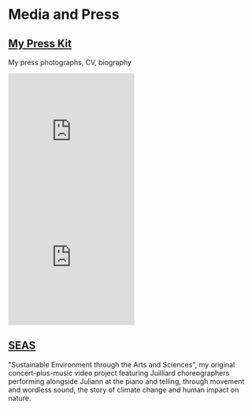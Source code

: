 Media and Press
===============

<div class="flex-ribbon">

  <div class="thirds_tile"><h2><a href="#">My Press Kit</a></h2><p>My press photographs, CV, biography</p></div>
  <div class='thirds_tile embed-container'><iframe scrolling="no" width="256" height="256" src="https://www.youtube.com/embed/bUocSsoBr_U?controls=0&showinfo=1&rel=0" frameborder="0" allowfullscreen></iframe></div>
  <div class='thirds_tile embed-container'><iframe scrolling="no" width="256" height="256" src="https://www.youtube.com/embed/ui48Zbuq06Y?controls=0&showinfo=1&rel=0" frameborder="0" allowfullscreen></iframe></div>
  <div class="thirds_tile"><h2><a href="#">SEAS</a></h2><p>"Sustainable Environment through the Arts and Sciences", my original concert-plus-music video project featuring Juilliard choreographers performing alongside Juliann at the piano and telling, through movement and wordless sound, the story of climate change and human impact on nature.</p></div>
</div>
